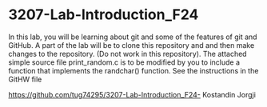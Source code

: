 # 3207-Lab-Introduction_F24
In this lab, you will be learning about git and some of the features of git and GitHub. A part of the lab will be to clone this repository and and then make changes to the repository. (Do not work in this repository).
The attached simple source file print_random.c is to be modified by you to include a function that implements the randchar() function.
See the instructions in the GitHW file

https://github.com/tug74295/3207-Lab-Introduction_F24-
Kostandin Jorgji